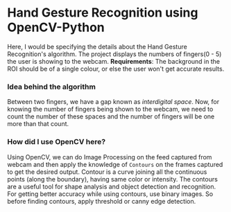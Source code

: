 # Hand Gesture Recognition using OpenCV-Python

Here, I would be specifying the details about the Hand Gesture Recognition's algorithm. The project displays the numbers of fingers(0 - 5) the user is showing to the webcam.
**Requirements**: The background in the ROI should be of a single colour, or else the user won't get accurate results.

### Idea behind the algorithm
Between two fingers, we have a gap known as _interdigital space_. Now, for knowing the number of fingers being shown to the webcam, we need to count the number of these spaces
and the number of fingers will be one more than that count.

### How did I use OpenCV here?
Using OpenCV, we can do Image Processing on the feed captured from webcam and then apply the knowledge of `Contours` on the frames captured to get the desired output.
Contour is a curve joining all the continuous points (along the boundary), having same color or intensity. The contours are a useful tool for shape
analysis and object detection and recognition. For getting better accuracy while using contours, use binary images. So before finding contours, apply threshold or canny edge
detection.
